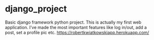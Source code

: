 # django_project
Basic django framework python project.
This is actually my first web application. I've made the most important features like log in/out, add a post, set a profile pic etc.
https://robertkwiatkowskiapp.herokuapp.com/
